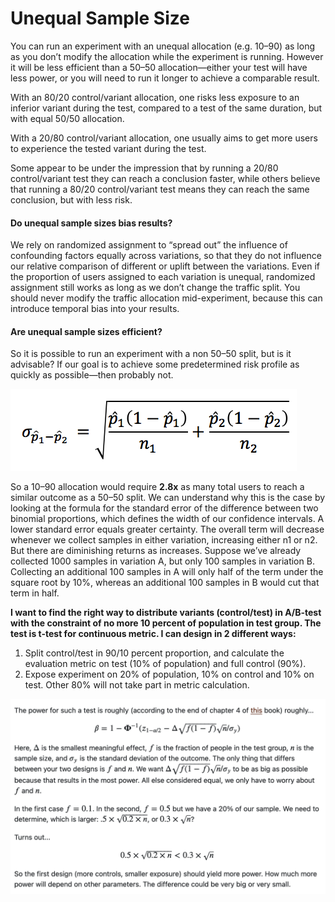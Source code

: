 # Unequal Sample Size

You can run an experiment with an unequal allocation (e.g. 10–90) as long as you don’t modify the allocation while the experiment is running. However it will be less efficient than a 50–50 allocation—either your test will have less power, or you will need to run it longer to achieve a comparable result.&#x20;

With an 80/20 control/variant allocation, one risks less exposure to an inferior variant during the test, compared to a test of the same duration, but with equal 50/50 allocation.

With a 20/80 control/variant allocation, one usually aims to get more users to experience the tested variant during the test.

Some appear to be under the impression that by running a 20/80 control/variant test they can reach a conclusion faster, while others believe that running a 80/20 control/variant test means they can reach the same conclusion, but with less risk.

#### Do unequal sample sizes bias results?

We rely on randomized assignment to “spread out” the influence of confounding factors equally across variations, so that they do not influence our relative comparison of different or uplift between the variations. Even if the proportion of users assigned to each variation is unequal, randomized assignment still works as long as we don’t change the traffic split. You should never modify the traffic allocation mid-experiment, because this can introduce temporal bias into your results.&#x20;

#### Are unequal sample sizes efficient?&#x20;

So it is possible to run an experiment with a non 50–50 split, but is it advisable? If our goal is to achieve some predetermined risk profile as quickly as possible—then probably not.

![](.gitbook/assets/image.png)

So a 10–90 allocation would require **2.8x** as many total users to reach a similar outcome as a 50–50 split. We can understand why this is the case by looking at the formula for the standard error of the difference between two binomial proportions, which defines the width of our confidence intervals.  A lower standard error equals greater certainty. The overall term will decrease whenever we collect samples in either variation, increasing either n1 or n2. But there are diminishing returns as  increases. Suppose we’ve already collected 1000 samples in variation A, but only 100 samples in variation B. Collecting an additional 100 samples in A will only half of the term under the square root by 10%, whereas an additional 100 samples in B would cut that term in half.

**I want to find the right way to distribute variants (control/test) in A/B-test with the constraint of no more 10 percent of population in test group. The test is t-test for continuous metric. I can design in 2 different ways:**

1. Split control/test in 90/10 percent proportion, and calculate the evaluation metric on test (10% of population) and full control (90%).
2. Expose experiment on 20% of population, 10% on control and 10% on test. Other 80% will not take part in metric calculation.

![](<.gitbook/assets/Screen Shot 2022-08-06 at 11.55.09 PM.png>)
